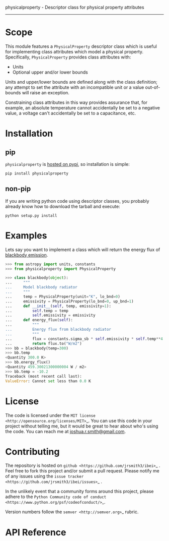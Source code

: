 physicalproperty - Descriptor class for physical property attributes
********************************************************************

Scope
=====
This module features a `PhysicalProperty` descriptor class which is useful for implementing class attributes which model a physical property. Specifically, `PhysicalProperty` provides class attributes with:

* Units
* Optional upper and/or lower bounds

Units and upper/lower bounds are defined along with the class definition; any attempt to set the attribute with an incompatible unit or a value out-of-bounds will raise an exception.

Constraining class attributes in this way provides assurance that, for example, an absolute temperature cannot accidentally be set to a negative value, a voltage can't accidentally be set to a capacitance, etc.


Installation
============
pip
---
`physicalproperty` is [hosted on pypi](), so installation is simple:

```
pip install physicalproperty
```

non-pip
-------
If you are writing python code using descriptor classes, you probably already know how to download the tarball and execute:

```
python setup.py install
```


Examples
========
Lets say you want to implement a class which will return the energy flux of [blackbody emission]().

```python
>>> from astropy import units, constants
>>> from physicalproperty import PhysicalProperty

>>> class blackbody(object):
...     """
...     Model blackbody radiator
...     """
...     temp = PhysicalProperty(unit="K", lo_bnd=0)
...     emissivity = PhysicalProperty(lo_bnd=0, up_bnd=1)
...     def __init__(self, temp, emissivity=1):
...         self.temp = temp
...         self.emissivity = emissivity
...     def energy_flux(self):
...         """
...         Energy flux from blackbody radiator
...         """
...         flux = constants.sigma_sb * self.emissivity * self.temp**4
...         return flux.to("W/m2")
>>> bb = blackbody(temp=300)
>>> bb.temp
<Quantity 300.0 K>
>>> bb.energy_flux()
<Quantity 459.30021300000004 W / m2>
>>> bb.temp = -10.2
Traceback (most recent call last):
ValueError: Cannot set less than 0.0 K

```

License
=======
The code is licensed under the `MIT license <http://opensource.org/licenses/MIT>`_. You can use this code in your project without telling me, but it would be great to hear about who's using the code. You can reach me at joshua.r.smith@gmail.com.


Contributing
============
The repository is hosted on `github <https://github.com/jrsmith3/ibei>`_ . Feel free to fork this project and/or submit a pull request. Please notify me of any issues using the `issue tracker <https://github.com/jrsmith3/ibei/issues>`_ .

In the unlikely event that a community forms around this project, please adhere to the `Python Community code of conduct <https://www.python.org/psf/codeofconduct/>`_.

Version numbers follow the `semver <http://semver.org>`_ rubric.


API Reference
=============
